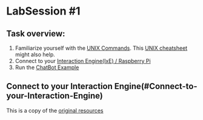 # LabSession #1

## Task overview:
1. Familiarize yourself with the [UNIX Commands](https://www.tjhsst.edu/~dhyatt/superap/unixcmd.html). This [UNIX cheatsheet](https://ubuntudanmark.dk/filer/fwunixref.pdf) might also help.
1. Connect to your [Interaction Engine(IxE) / Raspberry Pi](#Connect-to-your-Interaction-Engine)
1. Run the [ChatBot Example](https://github.com/FAR-Lab/simple-ChatBot/wiki/Running-ChatBot)


## Connect to your Interaction Engine(#Connect-to-your-Interaction-Engine)

This is a copy of the [original resources](https://github.com/nikmart/interaction-engine/wiki/Log-on-to-your-Interaction-Engine)